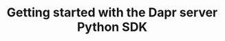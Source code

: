 ---
type: docs
title: "Getting started with the Dapr server Python SDK"
linkTitle: "Actors"
weight: 50000
description: How to get up and running with the Dapr actors Python SDK
---